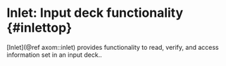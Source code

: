 Inlet: Input deck functionality {#inlettop}
========

[Inlet](@ref axom::inlet) provides functionality to read, verify, and access information set in an input deck..
